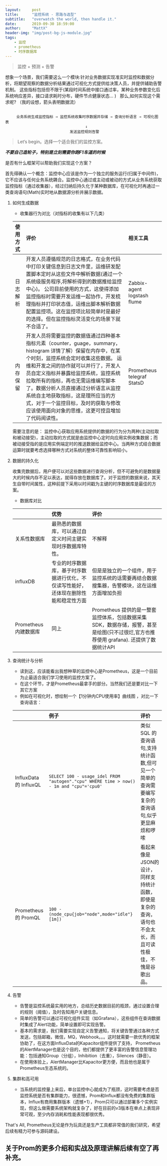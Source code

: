 ```yaml
---
layout:     post
title:      "监控系统 - 思路与选型"
subtitle:   "overwatch the world, then handle it."
date:       2019-09-30 18:59:00
author:     "MattX"
header-img: "img/post-bg-js-module.jpg"
tags:
    - 监控
    - prometheus
    - 时序数据库
---
```


> 监控 + 预测 + 告警

想象一个场景，我们需要这么一个模块:针对业务数据实现准实时监控和数据分析，将期望观察的数据分析结果通过可视化方式提供给决策人员，并提供辅助告警机制。
这些指标包括但不限于(某段时间系统中接口通过率，某种业务参数变化后系统响应差异，接口请求耗时分布，硬件节点健康状态... )
 
那么,如何实现这个需求呢? （我的设想，箭头表明数据流）

```

     业务系统生成监控指标 → 监控系统收集时序数据并存储 → 查询分析语言 → 可视化图表
                                    ↓
                             发送监控规则告警 

```

> Let‘s begin。选择一个适合我们的监控方案。

***不要自己造轮子，特别是立刻需要你跑F1车道的时候***

是否有什么框架可以帮助我们实现这个方案？

首先得确认一个概念：监控中心应该是作为一个独立的服务运行(归属于中间件)，它不应该与任何业务系统耦合。监控中心通过或主动或被动的方式从业务系统获取监控指标（通过收集器），经过归纳后持久化于某种数据库，在可视化时再通过一类查询语句(Math)实时地从数据源分析并展示数据。


1. 如何生成数据
    * 收集器行为对比（对指标的收集有以下几类）
    
    | 使用方式 | 评价 | 相关工具 |
    | :--- | :------------- | :--- |
    |日志解析|开发人员遵循规范的日志格式，在业务代码中打印关键信息到日志文件里，运维研发配置脚本定时从这些文件中解析数据(通过一个系统级服务程序,将解析得到的数据推给监控中心)。	公司目前使用的方式，这使得添加监控指标时需要开发运维一起协作，开发梳理指标并打印状态值，运维出脚本解析数据配置监控项。这在监控项比较简单时是最好的选择。但在监控指标灵活变化的场景下就不合适了。|Zabbix-agent logstash flume|
    |内存保留|开发人员将需要监控的数据值通过四种基本指标元素（counter，guage，summary，histogram 详情了解）保留在内存中，在某个时刻，监控系统会定时收集这些数据。	运维和开发之间的协作就可以并行了，开发人员自定义指标并暴露给监控系统，监控系统拉取所有的指标，再也无需运维编写脚本了。数据分析人员直接通过分析语言从监控系统自主地获取指标，这是理所应当的方式，对于一个监控目标，及时的获取与修改应该使用面向对象的思维，这更可控且增加了代码阅读性。|Prometheus telegraf StatsD|
    
    需要注意的是： 监控中心获取应用系统提供的数据的行为分为两种(主动拉取和被动接受)，主动拉取的方式就是由监控中心定时向应用实例收集数据；而被动接受指的是应用实例端定时的推送数据给监控中心。当两种方式结合数据运算时就要考虑选择哪种方式对系统的整体可靠性影响较小。

2. 数据的持久化

    收集完数据后，用户便可以对这些数据进行查询分析，但不可避免的是数据量大的时候内存不足以表达，就得存放在数据库了。对于监控的数据来说，其天生自带时间属性，这种前提下采用以时间戳为主键的时序数据库是最佳的方案。
    
    * 数据库对比
    
    | | 优势 | 评价 |
    | :--- | :------------- | :--- |
    | 关系性数据库 |最熟悉的数据库，可以通过自定义时间主键实现时序数据库特性。 | 不解释 |
    | influxDB | 专业的时序数据库，基于时序数据进行优化，不仅读写性能好，还体现在删除性能和稳定性方面	| 但是是独立的一个组件，用于监控系统的话需要再结合数据搜集器，告警模块，这在运维方面增加负担| 
    | Prometheus 内建数据库 | 同上 | Prometheus 提供的是一整套监控体系，包括数据采集SDK，数据存储，报警，甚至是绘图(只不过很烂,官方也推荐使用 grafana). 还提供了数据统计API|

3. 查询统计与分析

    * 读到这，应该能看出我想种草的监控中心是Prometheus，这是一个目前为止最适合我们学习使用的监控方案了。
    * 在这个环节，才是Prometheus最拿手的部分。当然我们还是要对比一下其它方案
    * 例如在可视化时，想绘制一个【1分钟内CPU使用率】曲线图 ，对比一下查询语言：
    
    | |例子|评价|
    | :--- | :------------- | :--- |
    |InfluxData 的 InfluxQL	| `SELECT 100 - usage_idel FROM "autogen"."cpu" WHERE time > now() - 1m and "cpu"='cpu0'`|类似SQL 的查询语句,支持统计函数,但可见一个简单的查询需要编写复杂的查询语句,似乎更显麻烦和啰嗦|
    |Prometheus 的 PromQL| `100 - (node_cpu{job="node",mode="idle"}[1m])` | 看起来像是JSON的设计，同样支持统计函数，即使是复杂的查询，语句也不会太长，而且可读性极佳，不愧是谷歌出品。|

4. 告警
    * 告警是监控系统最实用的地方，总结历史数据目前的瓶颈，通过设置合理的规则（阈值），及时告知用户关键信息。
    * 简单的告警可以通过可视化组件实现（如Grafana），这些组件在查询数据时集成了Alert功能，简单设置即可实现告警。
    * 基本的需求是，我们需要实现自定义告警通知，将关键告警通过各种方式发送，包括邮箱，微信，MQ，Webhook。。。这时就需要一款优秀的框架协助了，在这方面InfluxData的Kapacitor组件提供了支持， Prometheus的AlertManager也是这个目的，他们都提供了更丰富的告警信息管理功能：包括通知Group（分组），Inhibition（去重），Silences（静音）。 
    * 在使用体验上，AlertManager比Kapacitor更方便，而且他也是属于Prometheus生态系统的。
5. 集群和高可用
    * 当系统的监控量上来后，单台监控中心就成为了瓶颈，这时需要考虑是否监控系统是否有集群能力，很遗憾，Prom和Influx都没有免费的集群版本，Influx有商用集群版本（遗憾+1），Prom只可以通过部署多个实例实现，但这么做需要系统架构就复杂了，好在目前的v3版本在单点上表现非常可观，至少内存消耗和性能表现都很优秀。

That's All, Prometheus无论是作为玩具还是生产工具都非常值的我们研究，希望后续有精力可参与源码建设。

关于Prom的更多介绍和实战及原理讲解后续有空了再补充。
---
 

 

 